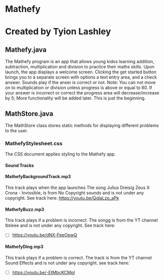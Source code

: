 # Mathefy 
# Created by Tyion Lashley

## Mathefy.java

The Mathefy program is an app that allows young kidos learning addition, subtraction, multiplication and division to
practice their maths skills.
Upon launch, the app displays a welcome screen.
Clicking the get started button brings you to a separate screen with options a text entry area, and a check answer.
Sounds play if the anser is correct or not.
Note: You can not move on to multiplication or division unless progress is above or equal to 80.
If your answer is incorrect or correct the progress area will decrease/increase by 5;
More functionality will be added later.
This is just the beginning.

## MathStore.java
The MathStore class stores static methods for displaying different problems to the user.


### MathefyStylesheet.css


The CSS document applies styling to the Mathefy app.

#### Sound Tracks


#### MathefyBackgroundTrack.mp3
This track plays when the app launches
The song Julius Dreisig Zeus X Crona - Invissible, is from No Copyright sounds and is not under any copyright.
See track here:
https://youtu.be/QglaLzo_aPk

#### MathefyBuzz.mp3
This track plays if a problem is incorrect.
The songg is from the YT channel Ibtieee and is not under any copyright.
See track here:
- [ ] https://youtu.be/dNX-FeeOpwQ

#### MathefyDing.mp3
This track plays if a problem is correct.
The track is from the YT channel Sound Effects and is not under any copyright.
see track here:
- [ ] https://youtu.be/-EtMbcKCMpI
